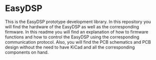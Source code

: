 # EasyDSP
This is the EasyDSP prototype development library. In this repository you will find the hardware of the EasyDSP as well as the corresponding firmware. In this readme you will find an explanation of how to firmware functions and how to control the EasyDSP using the corresponding communication protocol. Also, you will find the PCB schematics and PCB design without the need to have KiCad and all the corresponding components on hand.
